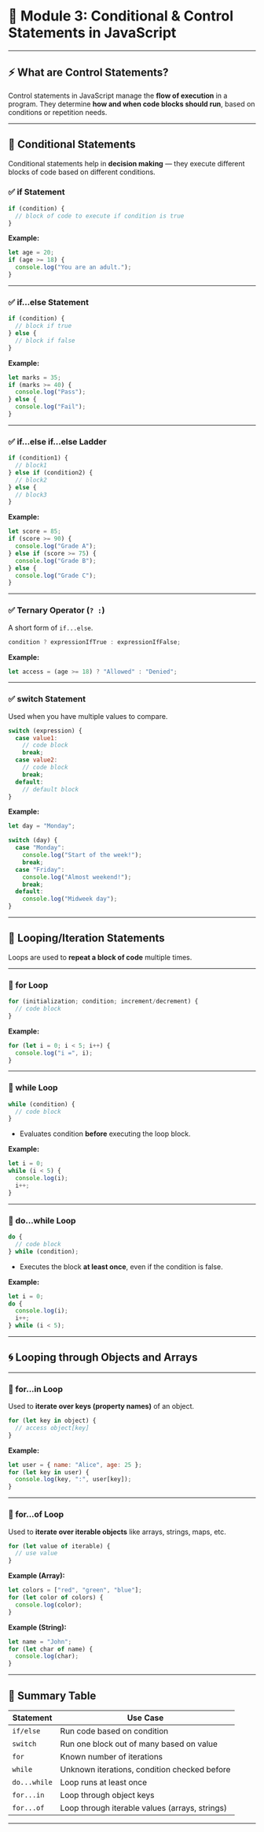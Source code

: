 


# 🧭 Module 3: Conditional & Control Statements in JavaScript

---

## ⚡ What are Control Statements?

Control statements in JavaScript manage the **flow of execution** in a program. They determine **how and when code blocks should run**, based on conditions or repetition needs.

---

## 🔀 Conditional Statements

Conditional statements help in **decision making** — they execute different blocks of code based on different conditions.

### ✅ if Statement

```js
if (condition) {
  // block of code to execute if condition is true
}
````

**Example:**

```js
let age = 20;
if (age >= 18) {
  console.log("You are an adult.");
}
```

---

### ✅ if...else Statement

```js
if (condition) {
  // block if true
} else {
  // block if false
}
```

**Example:**

```js
let marks = 35;
if (marks >= 40) {
  console.log("Pass");
} else {
  console.log("Fail");
}
```

---

### ✅ if...else if...else Ladder

```js
if (condition1) {
  // block1
} else if (condition2) {
  // block2
} else {
  // block3
}
```

**Example:**

```js
let score = 85;
if (score >= 90) {
  console.log("Grade A");
} else if (score >= 75) {
  console.log("Grade B");
} else {
  console.log("Grade C");
}
```

---

### ✅ Ternary Operator (`? :`)

A short form of `if...else`.

```js
condition ? expressionIfTrue : expressionIfFalse;
```

**Example:**

```js
let access = (age >= 18) ? "Allowed" : "Denied";
```

---

### ✅ switch Statement

Used when you have multiple values to compare.

```js
switch (expression) {
  case value1:
    // code block
    break;
  case value2:
    // code block
    break;
  default:
    // default block
}
```

**Example:**

```js
let day = "Monday";

switch (day) {
  case "Monday":
    console.log("Start of the week!");
    break;
  case "Friday":
    console.log("Almost weekend!");
    break;
  default:
    console.log("Midweek day");
}
```

---

## 🔁 Looping/Iteration Statements

Loops are used to **repeat a block of code** multiple times.

---

### 🔄 for Loop

```js
for (initialization; condition; increment/decrement) {
  // code block
}
```

**Example:**

```js
for (let i = 0; i < 5; i++) {
  console.log("i =", i);
}
```

---

### 🔄 while Loop

```js
while (condition) {
  // code block
}
```

* Evaluates condition **before** executing the loop block.

**Example:**

```js
let i = 0;
while (i < 5) {
  console.log(i);
  i++;
}
```

---

### 🔄 do...while Loop

```js
do {
  // code block
} while (condition);
```

* Executes the block **at least once**, even if the condition is false.

**Example:**

```js
let i = 0;
do {
  console.log(i);
  i++;
} while (i < 5);
```

---

## 🌀 Looping through Objects and Arrays

---

### 🔁 for...in Loop

Used to **iterate over keys (property names)** of an object.

```js
for (let key in object) {
  // access object[key]
}
```

**Example:**

```js
let user = { name: "Alice", age: 25 };
for (let key in user) {
  console.log(key, ":", user[key]);
}
```

---

### 🔁 for...of Loop

Used to **iterate over iterable objects** like arrays, strings, maps, etc.

```js
for (let value of iterable) {
  // use value
}
```

**Example (Array):**

```js
let colors = ["red", "green", "blue"];
for (let color of colors) {
  console.log(color);
}
```

**Example (String):**

```js
let name = "John";
for (let char of name) {
  console.log(char);
}
```

---

## 📝 Summary Table

| Statement    | Use Case                                       |
| ------------ | ---------------------------------------------- |
| `if/else`    | Run code based on condition                    |
| `switch`     | Run one block out of many based on value       |
| `for`        | Known number of iterations                     |
| `while`      | Unknown iterations, condition checked before   |
| `do...while` | Loop runs at least once                        |
| `for...in`   | Loop through object keys                       |
| `for...of`   | Loop through iterable values (arrays, strings) |

---
